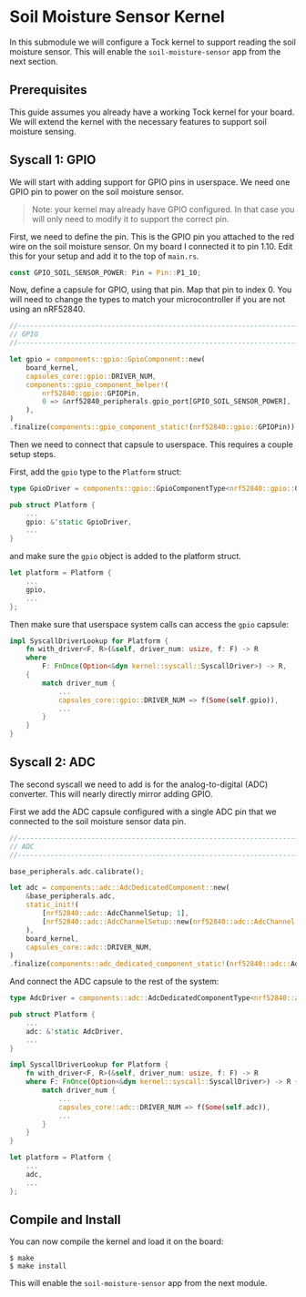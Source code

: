 # Soil Moisture Sensor Kernel

In this submodule we will configure a Tock kernel to support reading the soil
moisture sensor. This will enable the `soil-moisture-sensor` app from the next
section.

## Prerequisites

This guide assumes you already have a working Tock kernel for your board. We
will extend the kernel with the necessary features to support soil moisture
sensing.

## Syscall 1: GPIO

We will start with adding support for GPIO pins in userspace. We need one GPIO
pin to power on the soil moisture sensor.

> Note: your kernel may already have GPIO configured. In that case you will only
> need to modify it to support the correct pin.

First, we need to define the pin. This is the GPIO pin you attached to the red
wire on the soil moisture sensor. On my board I connected it to pin 1.10. Edit
this for your setup and add it to the top of `main.rs`.

```rust
const GPIO_SOIL_SENSOR_POWER: Pin = Pin::P1_10;
```

Now, define a capsule for GPIO, using that pin. Map that pin to index 0. You
will need to change the types to match your microcontroller if you are not using
an nRF52840.

```rust
//--------------------------------------------------------------------------
// GPIO
//--------------------------------------------------------------------------

let gpio = components::gpio::GpioComponent::new(
    board_kernel,
    capsules_core::gpio::DRIVER_NUM,
    components::gpio_component_helper!(
        nrf52840::gpio::GPIOPin,
        0 => &nrf52840_peripherals.gpio_port[GPIO_SOIL_SENSOR_POWER],
    ),
)
.finalize(components::gpio_component_static!(nrf52840::gpio::GPIOPin));
```

Then we need to connect that capsule to userspace. This requires a couple setup
steps.

First, add the `gpio` type to the `Platform` struct:

```rust
type GpioDriver = components::gpio::GpioComponentType<nrf52840::gpio::GPIOPin<'static>>;

pub struct Platform {
    ...
    gpio: &'static GpioDriver,
    ...
}
```

and make sure the `gpio` object is added to the platform struct.

```rust
let platform = Platform {
    ...
    gpio,
    ...
};
```

Then make sure that userspace system calls can access the `gpio` capsule:

```rust
impl SyscallDriverLookup for Platform {
    fn with_driver<F, R>(&self, driver_num: usize, f: F) -> R
    where
        F: FnOnce(Option<&dyn kernel::syscall::SyscallDriver>) -> R,
    {
        match driver_num {
        	...
            capsules_core::gpio::DRIVER_NUM => f(Some(self.gpio)),
            ...
        }
    }
}
```

## Syscall 2: ADC

The second syscall we need to add is for the analog-to-digital (ADC) converter.
This will nearly directly mirror adding GPIO.

First we add the ADC capsule configured with a single ADC pin that we connected
to the soil moisture sensor data pin.

```rust
//--------------------------------------------------------------------------
// ADC
//--------------------------------------------------------------------------

base_peripherals.adc.calibrate();

let adc = components::adc::AdcDedicatedComponent::new(
    &base_peripherals.adc,
    static_init!(
        [nrf52840::adc::AdcChannelSetup; 1],
        [nrf52840::adc::AdcChannelSetup::new(nrf52840::adc::AdcChannel::AnalogInput1)]
    ),
    board_kernel,
    capsules_core::adc::DRIVER_NUM,
)
.finalize(components::adc_dedicated_component_static!(nrf52840::adc::Adc));
```

And connect the ADC capsule to the rest of the system:

```rust
type AdcDriver = components::adc::AdcDedicatedComponentType<nrf52840::adc::Adc<'static>>;

pub struct Platform {
    ...
    adc: &'static AdcDriver,
    ...
}
```

```rust
impl SyscallDriverLookup for Platform {
    fn with_driver<F, R>(&self, driver_num: usize, f: F) -> R
    where F: FnOnce(Option<&dyn kernel::syscall::SyscallDriver>) -> R {
        match driver_num {
        	...
            capsules_core::adc::DRIVER_NUM => f(Some(self.adc)),
            ...
        }
    }
}
```

```rust
let platform = Platform {
    ...
    adc,
    ...
};
```

## Compile and Install

You can now compile the kernel and load it on the board:

```
$ make
$ make install
```

This will enable the `soil-moisture-sensor` app from the next module.
